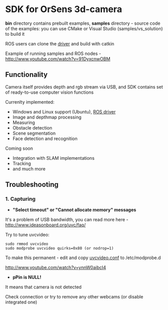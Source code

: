 # SDK for OrSens 3d-camera

**bin** directory contains prebuilt examples, **samples** directory - source code of the examples: you can use CMake or Visual Studio (samples/vs_solution) to build it

ROS users can clone the [driver](https://github.com/Oriense/orsens_ros) and build with catkin

Example of running samples and ROS nodes - http://www.youtube.com/watch?v=91DyxcnwOBM

## Functionality
Camera itself provides depth and rgb stream via USB, and SDK contains set of ready-to-use computer vision functions 

Currenlty implemented:
- Windows and Linux support (Ubuntu), [ROS driver](https://github.com/Oriense/orsens_ros)
- Image and depthmap processing
- Measuring 
- Obstacle detection
- Scene segmentation
- Face detection and recognition

Coming soon
- Integration with SLAM implementations
- Tracking
- and much more

## Troubleshooting 
### 1. Capturing
* **"Select timeout" or "Cannot allocate memory" messages**

 It's a problem of USB bandwidth, you can read more here - http://www.ideasonboard.org/uvc/faq/

 Try to tune uvcvideo:
 ```
 sudo rmmod uvcvideo
 sudo modprobe uvcvideo quirks=0x80 (or nodrop=1)
 ```

 To make this permanent - edit and copy [uvcvideo.conf](https://github.com/Oriense/orsens/blob/master/uvcvideo.conf) to /etc/modprobe.d
 
 http://www.youtube.com/watch?v=ynnW0aibcI4

* **pPin is NULL!**

 It means that camera is not detected
 
 Check connection or try to remove any other webcams  (or disable integrated one)
